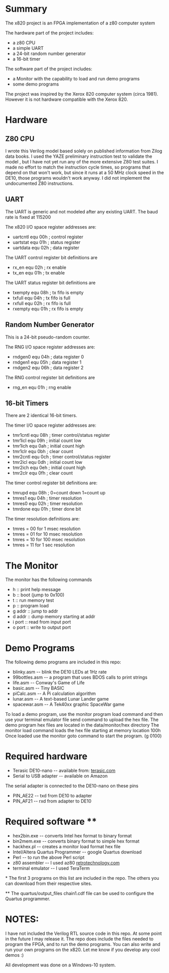 # Summary

The x820 project is an FPGA implementation of a z80 computer system

The hardware part of the project includes:

- a z80 CPU
- a simple UART
- a 24-bit random number generator
- a 16-bit timer

The software part of the project includes:

- a Monitor with the capability to load and run demo programs
- some demo programs

The project was inspired by the Xerox 820 computer system (circa 1981).
However it is not hardware compatible with the Xerox 820.

# Hardware

## Z80 CPU

I wrote this Verilog model based solely on published information from Zilog data books. I used the YAZE preliminary instruction test to validate the model , but I have not yet run any of the more extensive Z80 test suites. I made no effort to match the instruction cycle times, so programs that depend on that won&#39;t work, but since it runs at a 50 MHz clock speed in the DE10, those programs wouldn&#39;t work anyway. I did not implement the undocumented Z80 instructions.

## UART

The UART is generic and not modeled after any existing UART.
The baud rate is fixed at 115200

The x820 I/O space register addresses are:

- uartcntl equ 00h ; control register
- uartstat equ 01h ; status register
- uartdata equ 02h ; data register

The UART control register bit definitions are

- rx\_en equ 02h ; rx enable
- tx\_en equ 01h ; tx enable

The UART status register bit definitions are

- txempty equ 08h ; tx fifo is empty
- txfull equ 04h ; tx fifo is full
- rxfull equ 02h ; rx fifo is full
- rxempty equ 01h ; rx fifo is empty

## Random Number Generator

This is a 24-bit pseudo-random counter.

The RNG I/O space register addresses are:

- rndgen0 equ 04h ; data register 0
- rndgen1 equ 05h ; data register 1
- rndgen2 equ 06h ; data register 2

The RNG control register bit definitions are

- rng\_en equ 01h ; rng enable

## 16-bit Timers

There are 2 identical 16-bit timers.

The timer I/O space register addresses are:

- tmr1cntl equ 08h ; timer control/status register
- tmr1icl equ 09h ; initial count low
- tmr1ich equ 0ah ; initial count high
- tmr1clr equ 0bh ; clear count
- tmr2cntl equ 0ch ; timer control/status register
- tmr2icl equ 0dh ; initial count low
- tmr2ich equ 0eh ; initial count high
- tmr2clr equ 0fh ; clear count

The timer control register bit definitions are:

- tmrupd equ 08h ; 0=count down 1=count up
- tmres1 equ 04h ; timer resolution
- tmres0 equ 02h ; timer resolution
- tmrdone equ 01h ; timer done bit

The timer resolution definitions are:

- tmres = 00 for 1 msec resolution
- tmres = 01 for 10 msec resolution
- tmres = 10 for 100 msec resolution
- tmres = 11 for 1 sec resolution

# The Monitor

The monitor has the following commands

- h       :: print help message
- b       :: boot (jump to 0x100)
- t       :: run memory test
- p       :: program load
- g addr  :: jump to addr
- d addr  :: dump memory starting at addr
- i port  :: read from input port
- o port  :: write to output port

# Demo Programs

The following demo programs are included in this repo:

- blinky.asm -- blink the DE10 LEDs at 1Hz rate
- 99bottles.asm -- a program that uses BDOS calls to print strings
- life.asm -- Conway&#39;s Game of Life
- basic.asm -- Tiny BASIC
- piCalc.asm -- A Pi calculation algorithm
- lunar.asm -- A text-based Lunar Lander game
- spacewar.asm -- A Tek40xx graphic SpaceWar game

To load a demo program, use the monitor program load command and then use your terminal emulator file send command to upload the hex file.
The demo program hex files are located in the data/monitor/hex directory
The monitor load command loads the hex file starting at memory location 100h
Once loaded use the monitor goto command to start the program.  (g 0100)

# Required hardware

- Terasic DE10-nano -- available from: [terasic.com](https://www.terasic.com.tw/en/)
- Serial to USB adapter -- available on Amazon

The serial adapter is connected to the DE10-nano on these pins

- PIN\_AE22 -- txd from DE10 to adapter
- PIN\_AF21 -- rxd from adapter to DE10

# Required software \*\*

- hex2bin.exe -- converts Intel hex format to binary format
- bin2mem.exe -- converts binary format to simple hex format
- hackhex.pl -- creates a monitor load format hex file
- Intel/Altera Quartus Programmer -- google Quartus download
- Perl -- to run the above Perl script
- z80 assembler -- I used az80 [retrotechnology.com](http://www.retrotechnology.com/restore/az80.html)
- terminal emulator -- I used TeraTerm

\* The first 3 programs on this list are included in the repo. The others you can download from their respective sites.

\*\* The quartus/output\_files chain1.cdf file can be used to configure the Quartus programmer.

# NOTES:

I have not included the Verilog RTL source code in this repo. At some point in the future I may release it. The repo does include the files needed to program the FPGA, and to run the demo programs. You can also write and run your own programs on the x820. Let me know if you develop any cool demos :)

All development was done on a Windows-10 system.

